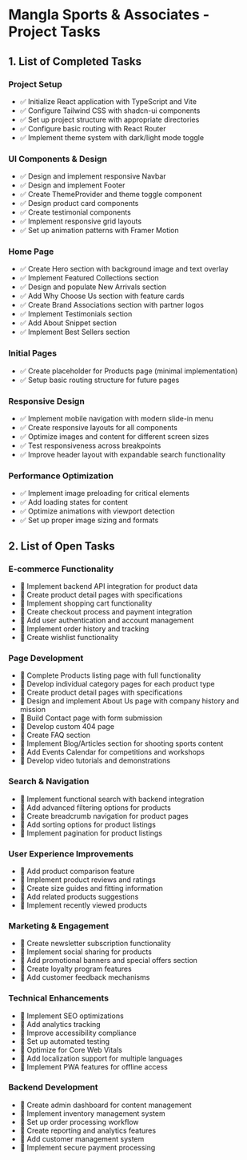 # Mangla Sports & Associates - Project Tasks

## 1. List of Completed Tasks

### Project Setup
- ✅ Initialize React application with TypeScript and Vite
- ✅ Configure Tailwind CSS with shadcn-ui components
- ✅ Set up project structure with appropriate directories
- ✅ Configure basic routing with React Router
- ✅ Implement theme system with dark/light mode toggle

### UI Components & Design
- ✅ Design and implement responsive Navbar
- ✅ Design and implement Footer
- ✅ Create ThemeProvider and theme toggle component
- ✅ Design product card components
- ✅ Create testimonial components
- ✅ Implement responsive grid layouts
- ✅ Set up animation patterns with Framer Motion

### Home Page
- ✅ Create Hero section with background image and text overlay
- ✅ Implement Featured Collections section
- ✅ Design and populate New Arrivals section
- ✅ Add Why Choose Us section with feature cards
- ✅ Create Brand Associations section with partner logos
- ✅ Implement Testimonials section
- ✅ Add About Snippet section
- ✅ Implement Best Sellers section

### Initial Pages
- ✅ Create placeholder for Products page (minimal implementation)
- ✅ Setup basic routing structure for future pages

### Responsive Design
- ✅ Implement mobile navigation with modern slide-in menu
- ✅ Create responsive layouts for all components
- ✅ Optimize images and content for different screen sizes
- ✅ Test responsiveness across breakpoints
- ✅ Improve header layout with expandable search functionality

### Performance Optimization
- ✅ Implement image preloading for critical elements
- ✅ Add loading states for content
- ✅ Optimize animations with viewport detection
- ✅ Set up proper image sizing and formats

## 2. List of Open Tasks

### E-commerce Functionality
- 📌 Implement backend API integration for product data
- 📌 Create product detail pages with specifications
- 📌 Implement shopping cart functionality
- 📌 Create checkout process and payment integration
- 📌 Add user authentication and account management
- 📌 Implement order history and tracking
- 📌 Create wishlist functionality

### Page Development
- 📌 Complete Products listing page with full functionality
- 📌 Develop individual category pages for each product type
- 📌 Create product detail pages with specifications
- 📌 Design and implement About Us page with company history and mission
- 📌 Build Contact page with form submission
- 📌 Develop custom 404 page
- 📌 Create FAQ section
- 📌 Implement Blog/Articles section for shooting sports content
- 📌 Add Events Calendar for competitions and workshops
- 📌 Develop video tutorials and demonstrations

### Search & Navigation
- 📌 Implement functional search with backend integration
- 📌 Add advanced filtering options for products
- 📌 Create breadcrumb navigation for product pages
- 📌 Add sorting options for product listings
- 📌 Implement pagination for product listings

### User Experience Improvements
- 📌 Add product comparison feature
- 📌 Implement product reviews and ratings
- 📌 Create size guides and fitting information
- 📌 Add related products suggestions
- 📌 Implement recently viewed products

### Marketing & Engagement
- 📌 Create newsletter subscription functionality
- 📌 Implement social sharing for products
- 📌 Add promotional banners and special offers section
- 📌 Create loyalty program features
- 📌 Add customer feedback mechanisms

### Technical Enhancements
- 📌 Implement SEO optimizations
- 📌 Add analytics tracking
- 📌 Improve accessibility compliance
- 📌 Set up automated testing
- 📌 Optimize for Core Web Vitals
- 📌 Add localization support for multiple languages
- 📌 Implement PWA features for offline access

### Backend Development
- 📌 Create admin dashboard for content management
- 📌 Implement inventory management system
- 📌 Set up order processing workflow
- 📌 Create reporting and analytics features
- 📌 Add customer management system
- 📌 Implement secure payment processing
